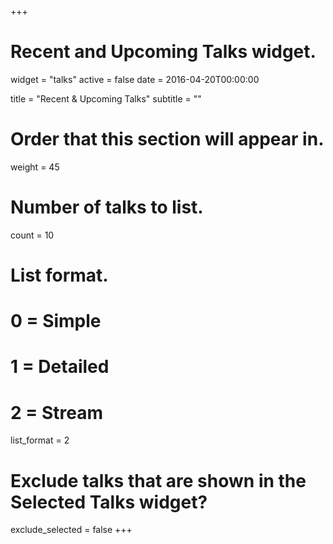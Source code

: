 +++
# Recent and Upcoming Talks widget.
widget = "talks"
active = false 
date = 2016-04-20T00:00:00

title = "Recent & Upcoming Talks"
subtitle = ""

# Order that this section will appear in.
weight = 45

# Number of talks to list.
count = 10

# List format.
#   0 = Simple
#   1 = Detailed
#   2 = Stream
list_format = 2

# Exclude talks that are shown in the Selected Talks widget?
exclude_selected = false
+++

